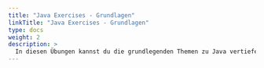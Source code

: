 ```yaml
---
title: "Java Exercises - Grundlagen"
linkTitle: "Java Exercises - Grundlagen"
type: docs
weight: 2
description: >
  In diesen Übungen kannst du die grundlegenden Themen zu Java vertiefen.
---
```

